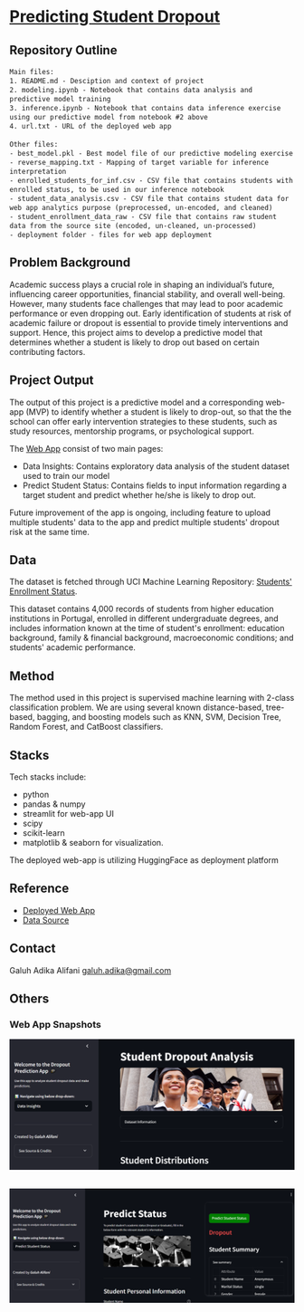 # [Predicting Student Dropout](https://huggingface.co/spaces/galuhalifani/student_dropout_prediction)

## Repository Outline
```
Main files:
1. README.md - Desciption and context of project
2. modeling.ipynb - Notebook that contains data analysis and predictive model training
3. inference.ipynb - Notebook that contains data inference exercise using our predictive model from notebook #2 above
4. url.txt - URL of the deployed web app

Other files:
- best_model.pkl - Best model file of our predictive modeling exercise
- reverse_mapping.txt - Mapping of target variable for inference interpretation
- enrolled_students_for_inf.csv - CSV file that contains students with enrolled status, to be used in our inference notebook
- student_data_analysis.csv - CSV file that contains student data for web app analytics purpose (preprocessed, un-encoded, and cleaned)
- student_enrollment_data_raw - CSV file that contains raw student data from the source site (encoded, un-cleaned, un-processed)
- deployment folder - files for web app deployment
```

## Problem Background
Academic success plays a crucial role in shaping an individual’s future, influencing career opportunities, financial stability, and overall well-being. However, many students face challenges that may lead to poor academic performance or even dropping out. Early identification of students at risk of academic failure or dropout is essential to provide timely interventions and support. Hence, this project aims to develop a predictive model that determines whether a student is likely to drop out based on certain contributing factors.

## Project Output
The output of this project is a predictive model and a corresponding web-app (MVP) to identify whether a student is likely to drop-out, so that the the school can offer early intervention strategies to these students, such as study resources, mentorship programs, or psychological support.

The [Web App](https://huggingface.co/spaces/galuhalifani/student_dropout_prediction) consist of two main pages:
- Data Insights: Contains exploratory data analysis of the student dataset used to train our model
- Predict Student Status: Contains fields to input information regarding a target student and predict whether he/she is likely to drop out.

Future improvement of the app is ongoing, including feature to upload multiple students' data to the app and predict multiple students' dropout risk at the same time.

## Data
The dataset is fetched through UCI Machine Learning Repository: [Students' Enrollment Status](https://archive.ics.uci.edu/dataset/697/predict+students+dropout+and+academic+success). 

This dataset contains 4,000 records of students from higher education institutions in Portugal, enrolled in different undergraduate degrees, and includes information known at the time of student's enrollment: education background, family & financial background, macroeconomic conditions; and students' academic performance.

## Method
The method used in this project is supervised machine learning with 2-class classification problem. We are using several known distance-based, tree-based, bagging, and boosting models such as KNN, SVM, Decision Tree, Random Forest, and CatBoost classifiers.

## Stacks
Tech stacks include:
- python
- pandas & numpy
- streamlit for web-app UI
- scipy
- scikit-learn
- matplotlib & seaborn for visualization. 

The deployed web-app is utilizing HuggingFace as deployment platform

## Reference
- [Deployed Web App](https://huggingface.co/spaces/galuhalifani/student_dropout_prediction)
- [Data Source](https://archive.ics.uci.edu/dataset/697/predict+students+dropout+and+academic+success)

## Contact
Galuh Adika Alifani
galuh.adika@gmail.com

## Others
### Web App Snapshots
![WebApp Home](screenshots/homepage.png)

![WebApp Predict](screenshots/predict_page.png)
---